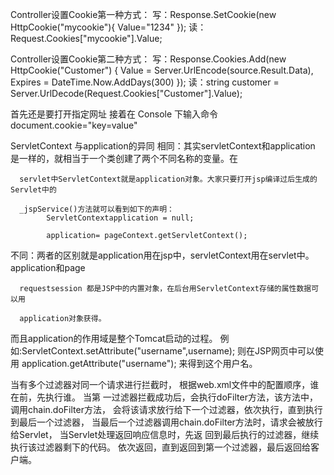 Controller设置Cookie第一种方式：
写：Response.SetCookie(new HttpCookie("mycookie"){ Value="1234" });
读：Request.Cookies["mycookie"].Value;

Controller设置Cookie第二种方式：
写：Response.Cookies.Add(new HttpCookie("Customer") { Value = Server.UrlEncode(source.Result.Data), Expires = DateTime.Now.AddDays(300) });
读：string customer = Server.UrlDecode(Request.Cookies["Customer"].Value);

首先还是要打开指定网址
接着在 Console 下输入命令
document.cookie="key=value"


ServletContext 与application的异同
相同：其实servletContext和application 是一样的，就相当于一个类创建了两个不同名称的变量。在

      servlet中ServletContext就是application对象。大家只要打开jsp编译过后生成的Servlet中的
    
      _jspService()方法就可以看到如下的声明：
            ServletContextapplication = null;
    
            application= pageContext.getServletContext();

不同：两者的区别就是application用在jsp中，servletContext用在servlet中。application和page

      requestsession 都是JSP中的内置对象，在后台用ServletContext存储的属性数据可以用
    
      application对象获得。


而且application的作用域是整个Tomcat启动的过程。
例如:ServletContext.setAttribute("username",username);
则在JSP网页中可以使用  application.getAttribute("username");
来得到这个用户名。


当有多个过滤器对同一个请求进行拦截时，
根据web.xml文件中<filter-mapping>的配置顺序，谁在前，先执行谁。
当第 一过滤器拦截成功后，会执行doFilter方法，该方法中，调用chain.doFilter方法，
会将该请求放行给下一个过滤器，依次执行，直到执行 到最后一个过滤器，
当最后一个过滤器调用chain.doFilter方法时，请求会被放行给Servlet，
当Servlet处理返回响应信息时，先返 回到最后执行的过滤器，继续执行该过滤器剩下的代码。
依次返回，直到返回到第一个过滤器，最后返回给客户端。

